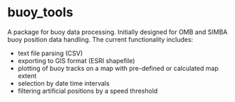# buoy_tools

A package for buoy data processing. Initially designed for OMB and SIMBA buoy position data handling. The current functionality includes:

- text file parsing (CSV)
- exporting to GIS format (ESRI shapefile)
- plotting of buoy tracks on a map with pre-defined or calculated map extent
- selection by date time intervals
- filtering artificial positions by a speed threshold
